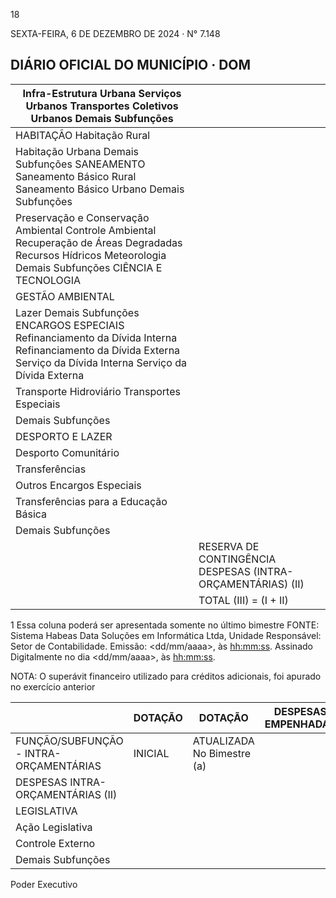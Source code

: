<!-- image -->

18

SEXTA-FEIRA, 6 DE DEZEMBRO DE 2024 · N° 7.148

## DIÁRIO OFICIAL DO MUNICÍPIO · DOM

<!-- image -->

| Infra-Estrutura Urbana Serviços Urbanos Transportes Coletivos Urbanos Demais Subfunções                                                                                |                                                             |
|------------------------------------------------------------------------------------------------------------------------------------------------------------------------|-------------------------------------------------------------|
| HABITAÇÃO Habitação Rural                                                                                                                                              |                                                             |
| Habitação Urbana Demais Subfunções     SANEAMENTO Saneamento Básico Rural Saneamento Básico Urbano Demais Subfunções                                                   |                                                             |
| Preservação e Conservação Ambiental Controle Ambiental Recuperação de Áreas Degradadas Recursos Hídricos Meteorologia Demais Subfunções     CIÊNCIA E TECNOLOGIA       |                                                             |
| GESTÃO AMBIENTAL                                                                                                                                                       |                                                             |
| Lazer Demais Subfunções     ENCARGOS ESPECIAIS Refinanciamento da Dívida Interna Refinanciamento da Dívida Externa Serviço da Dívida Interna Serviço da Dívida Externa |                                                             |
| Transporte Hidroviário Transportes Especiais                                                                                                                           |                                                             |
| Demais Subfunções                                                                                                                                                      |                                                             |
| DESPORTO E LAZER                                                                                                                                                       |                                                             |
| Desporto Comunitário                                                                                                                                                   |                                                             |
| Transferências                                                                                                                                                         |                                                             |
| Outros Encargos Especiais                                                                                                                                              |                                                             |
| Transferências para a Educação Básica                                                                                                                                  |                                                             |
| Demais Subfunções                                                                                                                                                      |                                                             |
|                                                                                                                                                                        | RESERVA DE CONTINGÊNCIA DESPESAS (INTRA-ORÇAMENTÁRIAS) (II) |
|                                                                                                                                                                        | TOTAL (III) = (I + II)                                      |

1 Essa coluna poderá ser apresentada somente no último bimestre FONTE: Sistema Habeas Data Soluções em Informática Ltda, Unidade Responsável: Setor de Contabilidade. Emissão: <dd/mm/aaaa>, às <hh:mm:ss>. Assinado Digitalmente no dia <dd/mm/aaaa>, às <hh:mm:ss>.

NOTA:  O superávit financeiro utilizado para créditos adicionais, foi apurado no exercício anterior

|                                        | DOTAÇÃO   | DOTAÇÃO                    | DESPESAS EMPENHADAS   | DESPESAS EMPENHADAS   | DESPESAS EMPENHADAS   | SALDO       | DESPESAS LIQUIDADAS            |             | SALDO       |
|----------------------------------------|-----------|----------------------------|-----------------------|-----------------------|-----------------------|-------------|--------------------------------|-------------|-------------|
| FUNÇÃO/SUBFUNÇÃO - INTRA-ORÇAMENTÁRIAS | INICIAL   | ATUALIZADA No Bimestre (a) |                       | Até o Bimestre (b)    | % (b/III b)           | (c) = (a-b) | No Bimestre Até o Bimestre (d) | % (d/III d) | (e) = (a-d) |
| DESPESAS INTRA-ORÇAMENTÁRIAS (II)      |           |                            |                       |                       |                       |             |                                |             |             |
| LEGISLATIVA                            |           |                            |                       |                       |                       |             |                                |             |             |
| Ação Legislativa                       |           |                            |                       |                       |                       |             |                                |             |             |
| Controle Externo                       |           |                            |                       |                       |                       |             |                                |             |             |
| Demais Subfunções                      |           |                            |                       |                       |                       |             |                                |             |             |

Poder Executivo

<!-- image -->